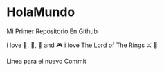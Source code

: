 # HolaMundo

Mi Primer Repositorio En Github

i love 🐉, 🍝, 🍦 and 🎮
i love The Lord of The Rings ⚔️ 💍

Linea para el nuevo Commit
